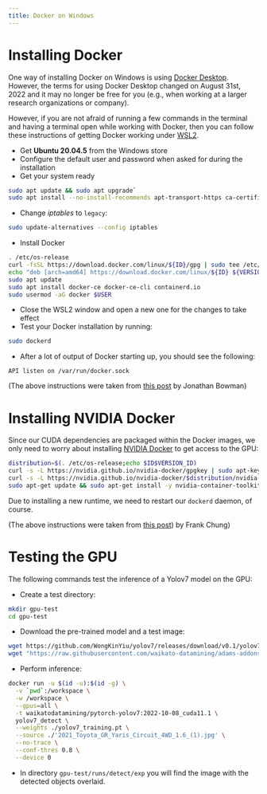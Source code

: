 ```yaml
---
title: Docker on Windows
---
```


# Installing Docker

One way of installing Docker on Windows is using [Docker Desktop](https://www.docker.com/products/docker-desktop/).
However, the terms for using Docker Desktop changed on August 31st, 2022 and it may no
longer be free for you (e.g., when working at a larger research organizations or company).

However, if you are not afraid of running a few commands in the terminal and
having a terminal open while working with Docker, then you can follow these
instructions of getting Docker working under [WSL2](https://learn.microsoft.com/en-us/windows/wsl/install).

* Get **Ubuntu 20.04.5** from the Windows store
* Configure the default user and password when asked for during the installation
* Get your system ready

```bash
sudo apt update && sudo apt upgrade`
sudo apt install --no-install-recommends apt-transport-https ca-certificates curl gnupg2
```
  
* Change *iptables* to `legacy`:
  
```bash
sudo update-alternatives --config iptables
```

* Install Docker

```bash
. /etc/os-release
curl -fsSL https://download.docker.com/linux/${ID}/gpg | sudo tee /etc/apt/trusted.gpg.d/docker.asc
echo "deb [arch=amd64] https://download.docker.com/linux/${ID} ${VERSION_CODENAME} stable" | sudo tee /etc/apt/sources.list.d/docker.list
sudo apt update
sudo apt install docker-ce docker-ce-cli containerd.io
sudo usermod -aG docker $USER
```
  
* Close the WSL2 window and open a new one for the changes to take effect
* Test your Docker installation by running:
  
```bash
sudo dockerd
```
  
* After a lot of output of Docker starting up, you should see the following:

```
API listen on /var/run/docker.sock
```

(The above instructions were taken from [this post](https://dev.to/bowmanjd/install-docker-on-windows-wsl-without-docker-desktop-34m9) by Jonathan Bowman)


# Installing NVIDIA Docker

Since our CUDA dependencies are packaged within the Docker images, we only need
to worry about installing [NVIDIA Docker](https://github.com/NVIDIA/libnvidia-container)
to get access to the GPU:

```bash
distribution=$(. /etc/os-release;echo $ID$VERSION_ID)
curl -s -L https://nvidia.github.io/nvidia-docker/gpgkey | sudo apt-key add -
curl -s -L https://nvidia.github.io/nvidia-docker/$distribution/nvidia-docker.list | sudo tee /etc/apt/sources.list.d/nvidia-docker.list
sudo apt-get update && sudo apt-get install -y nvidia-container-toolkit
```

Due to installing a new runtime, we need to restart our `dockerd` daemon, of course.

(The above instructions were taken from [this post](https://medium.com/htc-research-engineering-blog/nvidia-docker-on-wsl2-f891dfe34ab)) by Frank Chung)


# Testing the GPU

The following commands test the inference of a Yolov7 model on the GPU: 

* Create a test directory:

```bash
mkdir gpu-test
cd gpu-test
```

* Download the pre-trained model and a test image:

```bash
wget https://github.com/WongKinYiu/yolov7/releases/download/v0.1/yolov7_training.pt
wget "https://raw.githubusercontent.com/waikato-datamining/adams-addons/master/adams-docker/src/main/flows/data/2021_Toyota_GR_Yaris_Circuit_4WD_1.6_(1).jpg"
```

* Perform inference:

```bash
docker run -u $(id -u):$(id -g) \
  -v `pwd`:/workspace \
  -w /workspace \
  --gpus=all \
  -t waikatodatamining/pytorch-yolov7:2022-10-08_cuda11.1 \
  yolov7_detect \
  --weights ./yolov7_training.pt \
  --source ./'2021_Toyota_GR_Yaris_Circuit_4WD_1.6_(1).jpg' \
  --no-trace \
  --conf-thres 0.8 \
  --device 0
```

* In directory `gpu-test/runs/detect/exp` you will find the image with the
  detected objects overlaid.
  